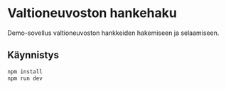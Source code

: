 # Valtioneuvoston hankehaku

Demo-sovellus valtioneuvoston hankkeiden hakemiseen ja selaamiseen.

## Käynnistys
```bash
npm install
npm run dev